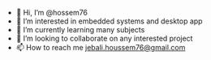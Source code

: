- 👋 Hi, I’m @hossem76
- 👀 I’m interested in embedded systems and desktop app
- 🌱 I’m currently learning many subjects
- 💞️ I’m looking to collaborate on any interested project
- 📫 How to reach me jebali.houssem76@gmail.com

<!---
hossem76/hossem76 is a ✨ special ✨ repository because its `README.md` (this file) appears on your GitHub profile.
You can click the Preview link to take a look at your changes.
--->

